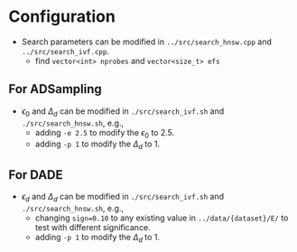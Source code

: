# Configuration
* Search parameters can be modified in `../src/search_hnsw.cpp` and `../src/search_ivf.cpp`.
    * find `vector<int> nprobes` and `vector<size_t> efs`
## For ADSampling
* $\epsilon_0$ and $\Delta_d$ can be modified in `./src/search_ivf.sh` and `./src/search_hnsw.sh`, e.g.,
    * adding `-e 2.5` to modify the $\epsilon_0$ to 2.5.
    * adding `-p 1` to modify the $\Delta_d$ to 1.
## For DADE
* $\epsilon_d$ and $\Delta_d$ can be modified in `./src/search_ivf.sh` and `./src/search_hnsw.sh`, e.g.,
    * changing `sign=0.10` to any existing value in `../data/{dataset}/E/` to test with different significance.
    * adding `-p 1` to modify the $\Delta_d$ to 1.